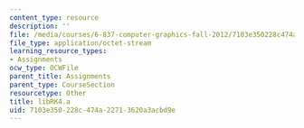 ```yaml
---
content_type: resource
description: ''
file: /media/courses/6-837-computer-graphics-fall-2012/7103e350228c474a22713620a3acbd9e_libRK4.a
file_type: application/octet-stream
learning_resource_types:
- Assignments
ocw_type: OCWFile
parent_title: Assignments
parent_type: CourseSection
resourcetype: Other
title: libRK4.a
uid: 7103e350-228c-474a-2271-3620a3acbd9e
---
```

